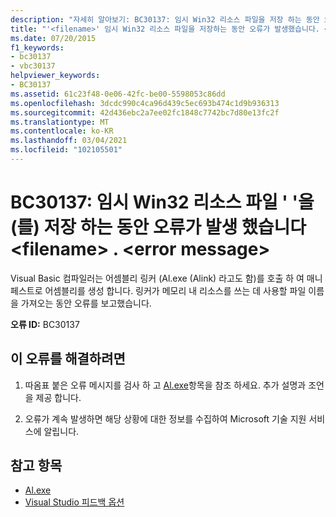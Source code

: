 ```yaml
---
description: "자세히 알아보기: BC30137: 임시 Win32 리소스 파일을 저장 하는 동안 오류가 발생 했습니다 <filename> . ' ': <error message>"
title: "'<filename>' 임시 Win32 리소스 파일을 저장하는 동안 오류가 발생했습니다. <error message>"
ms.date: 07/20/2015
f1_keywords:
- bc30137
- vbc30137
helpviewer_keywords:
- BC30137
ms.assetid: 61c23f48-0e06-42fc-be00-5598053c86dd
ms.openlocfilehash: 3dcdc990c4ca96d439c5ec693b474c1d9b936313
ms.sourcegitcommit: 42d436ebc2a7ee02fc1848c7742bc7d80e13fc2f
ms.translationtype: MT
ms.contentlocale: ko-KR
ms.lasthandoff: 03/04/2021
ms.locfileid: "102105501"
---
```

# <a name="bc30137-error-saving-temporary-win32-resource-file-filename-error-message"></a>BC30137: 임시 Win32 리소스 파일 ' '을 (를) 저장 하는 동안 오류가 발생 했습니다 \<filename> . \<error message>

Visual Basic 컴파일러는 어셈블리 링커 (Al.exe (Alink) 라고도 함)를 호출 하 여 매니페스트로 어셈블리를 생성 합니다. 링커가 메모리 내 리소스를 쓰는 데 사용할 파일 이름을 가져오는 동안 오류를 보고했습니다.

 **오류 ID:** BC30137

## <a name="to-correct-this-error"></a>이 오류를 해결하려면

1. 따옴표 붙은 오류 메시지를 검사 하 고 [Al.exe](../../../framework/tools/al-exe-assembly-linker.md)항목을 참조 하세요. 추가 설명과 조언을 제공 합니다.

2. 오류가 계속 발생하면 해당 상황에 대한 정보를 수집하여 Microsoft 기술 지원 서비스에 알립니다.

## <a name="see-also"></a>참고 항목

- [Al.exe](../../../framework/tools/al-exe-assembly-linker.md)
- [Visual Studio 피드백 옵션](/visualstudio/ide/feedback-options)
